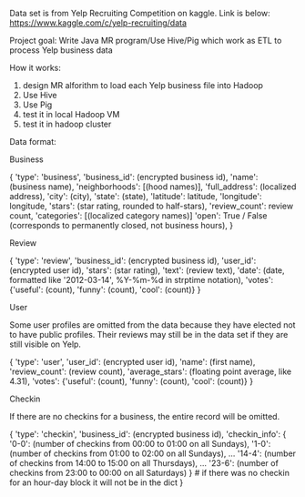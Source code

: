 Data set is from Yelp Recruiting Competition on kaggle. Link is below:
https://www.kaggle.com/c/yelp-recruiting/data



Project goal:
Write Java MR program/Use Hive/Pig which work as ETL to process Yelp business data


How it works:
1. design MR alforithm to load each Yelp business file into Hadoop
2. Use Hive 
3. Use Pig
4. test it in local Hadoop VM
5. test it in hadoop cluster


Data format:

Business

{
  'type': 'business',
  'business_id': (encrypted business id),
  'name': (business name),
  'neighborhoods': [(hood names)],
  'full_address': (localized address),
  'city': (city),
  'state': (state),
  'latitude': latitude,
  'longitude': longitude,
  'stars': (star rating, rounded to half-stars),
  'review_count': review count,
  'categories': [(localized category names)]
  'open': True / False (corresponds to permanently closed, not business hours),
}

Review

{
  'type': 'review',
  'business_id': (encrypted business id),
  'user_id': (encrypted user id),
  'stars': (star rating),
  'text': (review text),
  'date': (date, formatted like '2012-03-14', %Y-%m-%d in strptime notation),
  'votes': {'useful': (count), 'funny': (count), 'cool': (count)}
}

User

Some user profiles are omitted from the data because they have elected not to have public profiles. Their reviews may still be in the data set if they are still visible on Yelp.

{
  'type': 'user',
  'user_id': (encrypted user id),
  'name': (first name),
  'review_count': (review count),
  'average_stars': (floating point average, like 4.31),
  'votes': {'useful': (count), 'funny': (count), 'cool': (count)}
}

Checkin

If there are no checkins for a business, the entire record will be omitted.

{
  'type': 'checkin',
  'business_id': (encrypted business id),
  'checkin_info': {
        '0-0': (number of checkins from 00:00 to 01:00 on all Sundays),
        '1-0': (number of checkins from 01:00 to 02:00 on all Sundays), 
        ... 
        '14-4': (number of checkins from 14:00 to 15:00 on all Thursdays),
        ...
        '23-6': (number of checkins from 23:00 to 00:00 on all Saturdays)
  } # if there was no checkin for an hour-day block it will not be in the dict
}